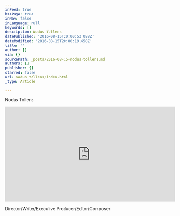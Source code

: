```yaml
---
inFeed: true
hasPage: true
inNav: false
inLanguage: null
keywords: []
description: Nodus Tollens
datePublished: '2016-08-15T20:00:53.088Z'
dateModified: '2016-08-15T20:00:19.658Z'
title: ''
author: []
via: {}
sourcePath: _posts/2016-08-15-nodus-tollens.md
authors: []
publisher: {}
starred: false
url: nodus-tollens/index.html
_type: Article

---
```

Nodus Tollens

<iframe width="560" height="315" src="https://www.youtube.com/embed/pxkT97GwNmE" frameborder="0" allowfullscreen="" style=""></iframe>

Director/Writer/Executive Producer/Editor/Composer
